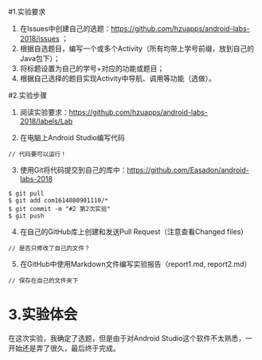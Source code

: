 #1.实验要求  
 
 
 1. 在Issues中创建自己的选题：https://github.com/hzuapps/android-labs-2018/issues ；  
 2. 根据自选题目，编写一个或多个Activity（所有均带上学号前缀，放到自己的Java包下）；  
 3. 将标题设置为自己的学号+对应的功能或题目；  
 4. 根据自己选择的题目实现Activity中导航、调用等功能（选做）。  
  
   
 #2.实验步骤  
   
 1. 阅读实验要求：https://github.com/hzuapps/android-labs-2018/labels/Lab     
   
 2. 在电脑上Android Studio编写代码    
   
 ```     
 // 代码要可以运行！  
 ```     
   
 3. 使用Git将代码提交到自己的库中：https://github.com/Easadon/android-labs-2018  
 ```    
 $ git pull  
 $ git add com1614080901110/*  
 $ git commit -m "#2 第2次实验"  
 $ git push  
 ```    
   
 4. 在自己的GitHub库上创建和发送Pull Request（注意查看Changed files）    
 ```    
 // 是否只修改了自己的文件？  
 ```    
   
 5. 在GitHub中使用Markdown文件编写实验报告（report1.md, report2.md）    
 ```    
 // 保存在自己的文件夹下  
 ```    
   
 # 3.实验体会  
 在这次实验，我确定了选题，但是由于对Android Studio这个软件不太熟悉，一开始还是弄了很久，最后终于完成。
